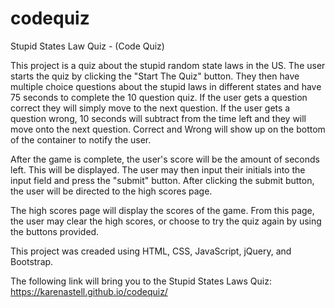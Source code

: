 # codequiz


Stupid States Law Quiz - (Code Quiz)

This project is a quiz about the stupid random state laws in the US.  The user starts the quiz by clicking the "Start The Quiz" button.  They then have multiple choice questions about the stupid laws in different states and have 75 seconds to complete the 10 question quiz.  If the user gets a question correct they will simply move to the next question.  If the user gets a question wrong, 10 seconds will subtract from the time left and they will move onto the next question.  Correct and Wrong will show up on the bottom of the container to notify the user.

After the game is complete, the user's score will be the amount of seconds left.  This will be displayed.  The user may then input their initials into the input field and press the "submit" button.  After clicking the submit button, the user will be directed to the high scores page.  

The high scores page will display the scores of the game.  From this page, the user may clear the high scores, or choose to try the quiz again by using the buttons provided.
 

This project was creaded using HTML, CSS, JavaScript, jQuery, and Bootstrap.

The following link will bring you to the Stupid States Laws Quiz: 
https://karenastell.github.io/codequiz/
